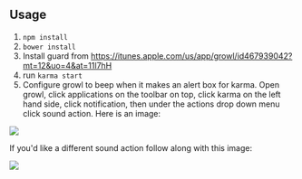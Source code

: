 ## Usage

1. `npm install`
2. `bower install`
3. Install guard from https://itunes.apple.com/us/app/growl/id467939042?mt=12&uo=4&at=11l7hH
4. run `karma start`
5. Configure growl to beep when it makes an alert box for karma. Open growl, click applications on the toolbar on top, click karma on the left hand side, click notification, then under the actions drop down menu click sound action. Here is an image: 

![](https://trombom.s3.amazonaws.com/Screen%20Shot%202014-10-21%20at%2018.06.05.png)

If you'd like a different sound action follow along with this image: 

![](https://trombom.s3.amazonaws.com/Screen%20Shot%202014-10-21%20at%2018.07.12.png)
